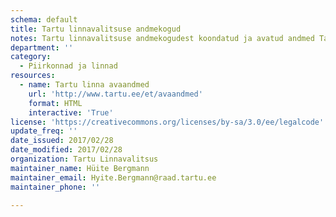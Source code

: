 ```yaml
---
schema: default
title: Tartu linnavalitsuse andmekogud
notes: Tartu linnavalitsuse andmekogudest koondatud ja avatud andmed Tartu kodulehel
department: ''
category:
  - Piirkonnad ja linnad
resources:
  - name: Tartu linna avaandmed
    url: 'http://www.tartu.ee/et/avaandmed'
    format: HTML
    interactive: 'True'
license: 'https://creativecommons.org/licenses/by-sa/3.0/ee/legalcode'
update_freq: ''
date_issued: 2017/02/28
date_modified: 2017/02/28
organization: Tartu Linnavalitsus
maintainer_name: Hüite Bergmann
maintainer_email: Hyite.Bergmann@raad.tartu.ee
maintainer_phone: ''

---
```

